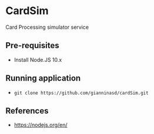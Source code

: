 # CardSim
Card Processing simulator service

## Pre-requisites
- Install Node.JS 10.x

## Running application
- `git clone https://github.com/gianninasd/cardSim.git`

## References
- https://nodejs.org/en/